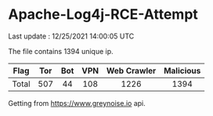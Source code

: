 
# Apache-Log4j-RCE-Attempt

Last update : 12/25/2021 14:00:05 UTC

The file contains 1394 unique ip.

| Flag | Tor | Bot | VPN | Web Crawler | Malicious |
| :-:  | :-: | :-: | :-: | :-:         | :-:       |
| Total| 507  | 44  | 108  | 1226          | 1394        |

Getting from https://www.greynoise.io api.